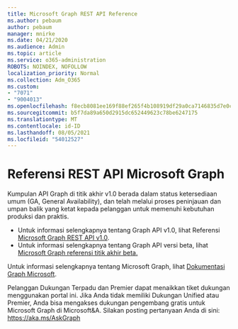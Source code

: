 ```yaml
---
title: Microsoft Graph REST API Reference
ms.author: pebaum
author: pebaum
manager: mnirke
ms.date: 04/21/2020
ms.audience: Admin
ms.topic: article
ms.service: o365-administration
ROBOTS: NOINDEX, NOFOLLOW
localization_priority: Normal
ms.collection: Adm_O365
ms.custom:
- "7071"
- "9004013"
ms.openlocfilehash: f8ecb8081ee169f88ef265f4b108919df29a0ca7146835d7e0c4e85793082136
ms.sourcegitcommit: b5f7da89a650d2915dc652449623c78be6247175
ms.translationtype: MT
ms.contentlocale: id-ID
ms.lasthandoff: 08/05/2021
ms.locfileid: "54012527"
---
```

# <a name="microsoft-graph-rest-api-reference"></a>Referensi REST API Microsoft Graph

Kumpulan API Graph di titik akhir v1.0 berada dalam status ketersediaan umum (GA, General Availability), dan telah melalui proses peninjauan dan umpan balik yang ketat kepada pelanggan untuk memenuhi kebutuhan produksi dan praktis.

- Untuk informasi selengkapnya tentang Graph API v1.0, lihat Referensi [Microsoft Graph REST API v1.0](https://docs.microsoft.com/graph/api/overview?toc=.%2Fref%2Ftoc.json&view=graph-rest-1.0&preserve-view=true). 
- Untuk informasi selengkapnya tentang Graph API versi beta, lihat [Microsoft Graph referensi titik akhir beta.](https://docs.microsoft.com/graph/api/overview?toc=.%2Fref%2Ftoc.json&view=graph-rest-beta&preserve-view=true)

Untuk informasi selengkapnya tentang Microsoft Graph, lihat [Dokumentasi Graph Microsoft](https://docs.microsoft.com/graph/).

Pelanggan Dukungan Terpadu dan Premier dapat menaikkan tiket dukungan menggunakan portal ini. Jika Anda tidak memiliki Dukungan Unified atau Premier, Anda bisa mengakses dukungan pengembang gratis untuk Microsoft Graph di Microsoft&A. Silakan posting pertanyaan Anda di sini: https://aka.ms/AskGraph
